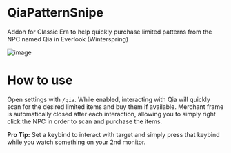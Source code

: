 # QiaPatternSnipe
Addon for Classic Era to help quickly purchase limited patterns from the NPC named Qia in Everlook (Winterspring)

![image](https://github.com/user-attachments/assets/66a019d3-b0bc-4525-af56-9c7ea7bf6a72)

# How to use
Open settings with `/qia`. While enabled, interacting with Qia will quickly scan for the desired limited items and buy them if available. Merchant frame is automatically closed after each interaction, allowing you to simply right click the NPC in order to scan and purchase the items.

**Pro Tip:** Set a keybind to interact with target and simply press that keybind while you watch something on your 2nd monitor.
